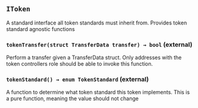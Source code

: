 ## `IToken`



A standard interface all token standards must inherit from. Provides token standard agnostic
functions


### `tokenTransfer(struct TransferData transfer) → bool` (external)

Perform a transfer given a TransferData struct. Only addresses with the token controllers
role should be able to invoke this function.




### `tokenStandard() → enum TokenStandard` (external)

A function to determine what token standard this token implements. This
is a pure function, meaning the value should not change







